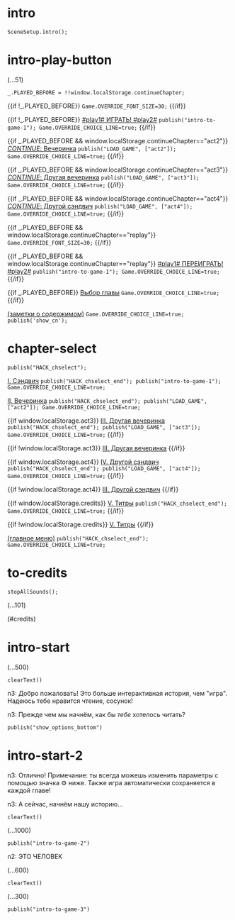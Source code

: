 # intro

`SceneSetup.intro();`

# intro-play-button

(...51)

```
_.PLAYED_BEFORE = !!window.localStorage.continueChapter;
```

{{if !_.PLAYED_BEFORE}}
`Game.OVERRIDE_FONT_SIZE=30;`
{{/if}}

{{if !_.PLAYED_BEFORE}}
[#play1# ИГРАТЬ! #play2#](#intro-start) `publish("intro-to-game-1"); Game.OVERRIDE_CHOICE_LINE=true;`
{{/if}}

{{if _.PLAYED_BEFORE && window.localStorage.continueChapter=="act2"}}
[_CONTINUE_: Вечеринка](#act2) `publish("LOAD_GAME", ["act2"]); Game.OVERRIDE_CHOICE_LINE=true;`
{{/if}}

{{if _.PLAYED_BEFORE && window.localStorage.continueChapter=="act3"}}
[_CONTINUE_: Другая вечеринка](#act3) `publish("LOAD_GAME", ["act3"]); Game.OVERRIDE_CHOICE_LINE=true;`
{{/if}}

{{if _.PLAYED_BEFORE && window.localStorage.continueChapter=="act4"}}
[_CONTINUE_: Другой сэндвич](#act4) `publish("LOAD_GAME", ["act4"]); Game.OVERRIDE_CHOICE_LINE=true;`
{{/if}}

{{if _.PLAYED_BEFORE && window.localStorage.continueChapter=="replay"}}
`Game.OVERRIDE_FONT_SIZE=30;`
{{/if}}

{{if _.PLAYED_BEFORE && window.localStorage.continueChapter=="replay"}}
[#play1# ПЕРЕИГРАТЬ! #play2#](#intro-start) `publish("intro-to-game-1"); Game.OVERRIDE_CHOICE_LINE=true;`
{{/if}}

{{if _.PLAYED_BEFORE}}
[Выбор главы](#chapter-select) `Game.OVERRIDE_CHOICE_LINE=true;`
{{/if}}

[(заметки о содержимом)](#intro-play-button) `Game.OVERRIDE_CHOICE_LINE=true; publish('show_cn');`

# chapter-select

`publish("HACK_chselect");`

[I. Сэндвич](#intro-start) `publish("HACK_chselect_end"); publish("intro-to-game-1"); Game.OVERRIDE_CHOICE_LINE=true;`

[II. Вечеринка](#act2) `publish("HACK_chselect_end"); publish("LOAD_GAME", ["act2"]); Game.OVERRIDE_CHOICE_LINE=true;`

{{if window.localStorage.act3}}
[III. Другая вечеринка](#act3) `publish("HACK_chselect_end"); publish("LOAD_GAME", ["act3"]); Game.OVERRIDE_CHOICE_LINE=true;`
{{/if}}

{{if !window.localStorage.act3}}
[III. Другая вечеринка]()
{{/if}}

{{if window.localStorage.act4}}
[IV. Другой сэндвич](#act4) `publish("HACK_chselect_end"); publish("LOAD_GAME", ["act4"]); Game.OVERRIDE_CHOICE_LINE=true;`
{{/if}}

{{if !window.localStorage.act4}}
[III. Другой сэндвич]()
{{/if}}

{{if window.localStorage.credits}}
[V. Титры](#to-credits) `publish("HACK_chselect_end"); Game.OVERRIDE_CHOICE_LINE=true;`
{{/if}}

{{if !window.localStorage.credits}}
[V. Титры]()
{{/if}}

[(главное меню)](#intro-play-button) `publish("HACK_chselect_end"); Game.OVERRIDE_CHOICE_LINE=true;`

# to-credits

`stopAllSounds();`

(...101)

(#credits)

# intro-start

(...500)

`clearText()`

n3: Добро пожаловать! Это больше интерактивная история, чем "игра". Надеюсь тебе нравится чтение, сосунок!

n3: Прежде чем мы начнём, как бы *тебе* хотелось читать?

`publish("show_options_bottom")`

# intro-start-2

n3: Отлично! Примечание: ты всегда можешь изменить параметры с помощью значка ⚙ ниже. Также игра автоматически сохраняется в каждой главе!

n3: А сейчас, начнём нашу историю...

`clearText()`

(...1000)

`publish("intro-to-game-2")`

n2: ЭТО ЧЕЛОВЕК

(...600)

`clearText()`

(...300)

`publish("intro-to-game-3")`